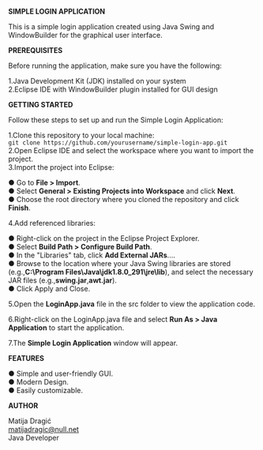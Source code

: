 **SIMPLE LOGIN APPLICATION**

This is a simple login application created using Java Swing and WindowBuilder for the graphical user interface.

**PREREQUISITES**

Before running the application, make sure you have the following:

1.Java Development Kit (JDK) installed on your system                                                                        
            2.Eclipse IDE with WindowBuilder plugin installed for GUI design

**GETTING STARTED**

Follow these steps to set up and run the Simple Login Application:

1.Clone this repository to your local machine:                                                                                           
```git clone https://github.com/yourusername/simple-login-app.git```                                                                     
2.Open Eclipse IDE and select the workspace where you want to import the project.                                                        
3.Import the project into Eclipse: 

● Go to **File > Import**.                                                                                                       
● Select **General > Existing Projects into Workspace** and click **Next**.                                                           
                                     ● Choose the root directory where you cloned the repository and click **Finish**.
                                     
4.Add referenced libraries:

● Right-click on the project in the Eclipse Project Explorer.                                                                         
● Select **Build Path > Configure Build Path**.                                                                                       
● In the "Libraries" tab, click **Add External JARs**....                                                                             
● Browse to the location where your Java Swing libraries are stored (e.g.,**C:\Program Files\Java\jdk1.8.0_291\jre\lib**), and select the necessary JAR files (e.g.,**swing.jar**,**awt.jar**).                                                                             
● Click Apply and Close.

5.Open the **LoginApp.java** file in the src folder to view the application code.

6.Right-click on the LoginApp.java file and select **Run As > Java Application** to start the application.

7.The **Simple Login Application** window will appear.

**FEATURES**

● Simple and user-friendly GUI.                                                                                                       
● Modern Design.                                                                                                                      
● Easily customizable.                                                                                                                

**AUTHOR**

Matija Dragić                                                                                                                         
matijadragic@null.net                                                                                                                 
Java Developer                                                                                                                        
